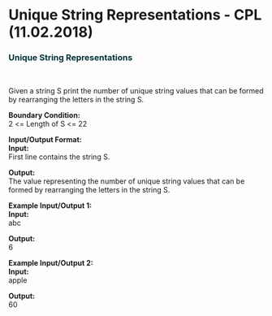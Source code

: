 # Unique String Representations - CPL (11.02.2018)
<h3 style="color:#003333">Unique String Representations</h3>
 <br> <p>Given a string S print the number of unique string values that can be formed by rearranging the letters in the string S.</p>
<p><strong>Boundary Condition:</strong><br>
2 &lt;= Length of S &lt;= 22&nbsp;</p>

<p><strong>Input/Output Format:<br>
Input:</strong><br>
First line contains the string S.</p>

<p><strong>Output:</strong><br>
The value representing the number of unique string values that can be formed by rearranging the letters in the string S.</p>

<p><strong>Example Input/Output 1:<br>
Input:</strong><br>
abc</p>

<p><strong>Output:</strong><br>
6</p>

<p><strong>Example Input/Output 2:<br>
Input:</strong><br>
apple</p>

<p><strong>Output:</strong><br>
60</p>
